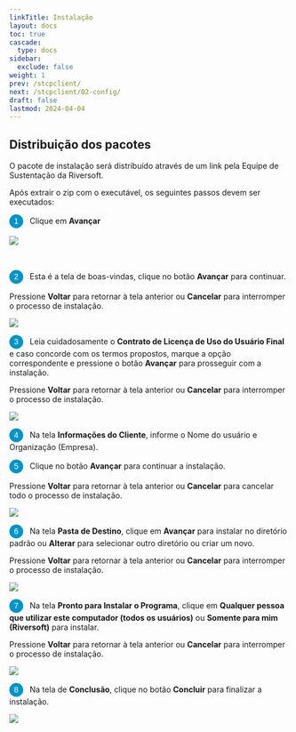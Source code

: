 ```yaml
---
linkTitle: Instalação
layout: docs
toc: true
cascade:
  type: docs
sidebar:
  exclude: false
weight: 1
prev: /stcpclient/
next: /stcpclient/02-config/
draft: false
lastmod: 2024-04-04
---
```

## Distribuição dos pacotes

O pacote de instalação será distribuído através de um link pela Equipe de Sustentação da Riversoft.

Após extrair o zip com o executável, os seguintes passos devem ser executados:

<span style="display:inline-block; width: 25px; height: 25px; border-radius: 50%; background-color: #0095C7; color: white; text-align: center; line-height: 25px; font-size: 14px; font-family: Arial;">1</span> &nbsp; Clique em **Avançar**

![](img/clt-02.png)

<br>

<span style="display:inline-block; width: 25px; height: 25px; border-radius: 50%; background-color: #0095C7; color: white; text-align: center; line-height: 25px; font-size: 14px; font-family: Arial;">2</span> &nbsp; Esta é a tela de boas-vindas, clique no botão **Avançar** para continuar.

Pressione **Voltar** para retornar à tela anterior ou **Cancelar** para interromper o processo de instalação.

![](img/clt-01.png)

<span style="display:inline-block; width: 25px; height: 25px; border-radius: 50%; background-color: #0095C7; color: white; text-align: center; line-height: 25px; font-size: 14px; font-family: Arial;">3</span> &nbsp; Leia cuidadosamente o **Contrato de Licença de Uso do Usuário Final** e caso concorde com os termos propostos, marque a opção correspondente e pressione o botão **Avançar** para prosseguir com a instalação.

Pressione **Voltar** para retornar à tela anterior ou **Cancelar** para interromper o processo de instalação.

![](img/clt-03.png)

<span style="display:inline-block; width: 25px; height: 25px; border-radius: 50%; background-color: #0095C7; color: white; text-align: center; line-height: 25px; font-size: 14px; font-family: Arial;">4</span> &nbsp; Na tela **Informações do Cliente**, informe o Nome do usuário e Organização (Empresa).

<span style="display:inline-block; width: 25px; height: 25px; border-radius: 50%; background-color: #0095C7; color: white; text-align: center; line-height: 25px; font-size: 14px; font-family: Arial;">5</span> &nbsp; Clique no botão **Avançar** para continuar a instalação.

Pressione **Voltar** para retornar à tela anterior ou **Cancelar** para cancelar todo o processo de instalação.

![](img/clt-04.png)

<span style="display:inline-block; width: 25px; height: 25px; border-radius: 50%; background-color: #0095C7; color: white; text-align: center; line-height: 25px; font-size: 14px; font-family: Arial;">6</span> &nbsp; Na tela **Pasta de Destino**, clique em **Avançar** para instalar no diretório padrão ou **Alterar** para selecionar outro diretório ou criar um novo.

Pressione **Voltar** para retornar à tela anterior ou **Cancelar** para interromper o processo de instalação.

![](img/clt-05.png)

<span style="display:inline-block; width: 25px; height: 25px; border-radius: 50%; background-color: #0095C7; color: white; text-align: center; line-height: 25px; font-size: 14px; font-family: Arial;">7</span> &nbsp; Na tela **Pronto para Instalar o Programa**, clique em **Qualquer pessoa que utilizar este computador (todos os usuários)** ou **Somente para mim (Riversoft)** para instalar.

Pressione **Voltar** para retornar à tela anterior ou **Cancelar** para interromper o processo de instalação.

![](img/clt-06.png)

<span style="display:inline-block; width: 25px; height: 25px; border-radius: 50%; background-color: #0095C7; color: white; text-align: center; line-height: 25px; font-size: 14px; font-family: Arial;">8</span> &nbsp; Na tela de **Conclusão**, clique no botão **Concluir** para finalizar a instalação.

![](img/clt-07.png)


